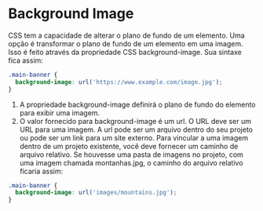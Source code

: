# Background Image
CSS tem a capacidade de alterar o plano de fundo de um elemento. Uma opção é transformar o plano de fundo de um elemento em uma imagem. Isso é feito através da propriedade CSS background-image. Sua sintaxe fica assim:

```css
.main-banner {
  background-image: url('https://www.example.com/image.jpg');
}
```

1. A propriedade background-image definirá o plano de fundo do elemento para exibir uma imagem.
2. O valor fornecido para background-image é um url. O URL deve ser um URL para uma imagem. A url pode ser um arquivo dentro do seu projeto ou pode ser um link para um site externo. Para vincular a uma imagem dentro de um projeto existente, você deve fornecer um caminho de arquivo relativo. Se houvesse uma pasta de imagens no projeto, com uma imagem chamada montanhas.jpg, o caminho do arquivo relativo ficaria assim:

```css
.main-banner {
  background-image: url('images/mountains.jpg');
}
```